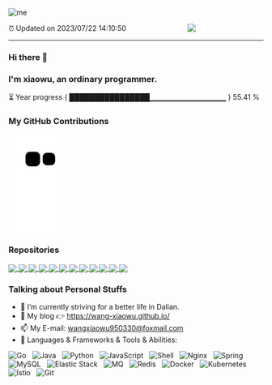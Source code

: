 ![me](https://cdn.jsdelivr.net/gh/wang-xiaowu/picture_repository@master/result.gif)

<img align="right" width="150px" src="https://cdn.jsdelivr.net/gh/wang-xiaowu/picture_repository@master/heart.svg"/>

⏰ Updated on 2023/07/22 14:10:50

---

### Hi there 👋 
### I'm xiaowu, an ordinary programmer. 

⏳ Year progress { ████████████████▁▁▁▁▁▁▁▁▁▁▁▁▁▁ } 55.41 %

### My GitHub Contributions    

![](https://raw.githubusercontent.com/wang-xiaowu/wang-xiaowu/main/assets/github-contribution-grid-snake.svg)          

### Repositories

<a href="https://github.com/behappy-project/behappy-screw-doc">
  <img align="center" src="https://github-readme-stats.vercel.app/api/pin/?username=behappy-project&repo=behappy-screw-doc&theme=buefy" width="33%"/>
</a>
<a href="https://github.com/behappy-project/behappy-gitbook">
  <img align="center" src="https://github-readme-stats.vercel.app/api/pin/?username=behappy-project&repo=behappy-gitbook&theme=buefy" width="33%"/>
</a>
<a href="https://github.com/behappy-project/behappy-redis">
  <img align="center" src="https://github-readme-stats.vercel.app/api/pin/?username=behappy-project&repo=behappy-redis&theme=buefy" width="33%"/>
</a>
<a href="https://github.com/behappy-project/behappy-url-shortener">
  <img align="center" src="https://github-readme-stats.vercel.app/api/pin/?username=behappy-project&repo=behappy-url-shortener&theme=buefy" width="33%"/>
</a>
<a href="https://github.com/behappy-project/behappy-sentinel-dashboard">
  <img align="center" src="https://github-readme-stats.vercel.app/api/pin/?username=behappy-project&repo=behappy-sentinel-dashboard&theme=buefy" width="33%"/>
</a>
<a href="https://github.com/behappy-hospital">
  <img align="center" src="https://github-readme-stats.vercel.app/api/pin/?username=behappy-hospital&repo=behappy-hospital&theme=buefy" width="33%"/>
</a>
<a href="https://github.com/behappy-project/behappy-netty-chatroom">
  <img align="center" src="https://github-readme-stats.vercel.app/api/pin/?username=behappy-project&repo=behappy-netty-chatroom&theme=buefy" width="33%"/>
</a>
<a href="https://github.com/behappy-project/behappy-canal">
  <img align="center" src="https://github-readme-stats.vercel.app/api/pin/?username=behappy-project&repo=behappy-canal&theme=buefy" width="33%"/>
</a>
<a href="https://github.com/behappy-project/behappy-chatgpt-assistant">
  <img align="center" src="https://github-readme-stats.vercel.app/api/pin/?username=behappy-project&repo=behappy-chatgpt-assistant&theme=buefy" width="33%"/>
</a>
<a href="https://github.com/behappy-project/behappy-test-automation">
  <img align="center" src="https://github-readme-stats.vercel.app/api/pin/?username=behappy-project&repo=behappy-test-automation&theme=buefy" width="33%"/>
</a>
<a href="https://github.com/behappy-other/orange">
  <img align="center" src="https://github-readme-stats.vercel.app/api/pin/?username=behappy-other&repo=orange&theme=buefy" width="33%"/>
</a>
<a href="https://github.com/behappy-gulimall">
  <img align="center" src="https://github-readme-stats.vercel.app/api/pin/?username=behappy-gulimall&repo=behappy-gulimall&theme=buefy" width="33%"/>
</a>

### Talking about Personal Stuffs  

- 🔭 I’m currently striving for a better life in Dalian.     
- 🤔 My blog 👉 https://wang-xiaowu.github.io/         
- 📫 My E-mail: wangxiaowu950330@foxmail.com          
- 🔧 Languages & Frameworks & Tools & Abilities: </br>    

![Go](https://img.shields.io/badge/-Go-black?logo=go&style=social)&nbsp;&nbsp;
![Java](https://img.shields.io/badge/-Java-green?style=social&logo=OpenJDK)&nbsp;&nbsp;
![Python](https://img.shields.io/badge/-Python-black?logo=python&style=social)&nbsp;&nbsp;
![JavaScript](https://img.shields.io/badge/-JavaScript-black?logo=JavaScript&style=social)&nbsp;&nbsp;
![Shell](https://img.shields.io/badge/-Shell-brightgreen?style=social&logo=Shell)&nbsp;&nbsp;
![Nginx](https://img.shields.io/badge/-Nginx-black?logo=nginx&style=social)&nbsp;&nbsp;
![Spring](https://img.shields.io/badge/-Spring-lightgrey?style=social&logo=Spring)&nbsp;&nbsp;
![MySQL](https://img.shields.io/badge/-MySQL-black?logo=mysql&style=social)&nbsp;&nbsp;
![Elastic Stack](https://img.shields.io/badge/-Elastic%20Stack-black?logo=elasticsearch&style=social)&nbsp;&nbsp;
![MQ](https://img.shields.io/badge/-MQ-black?logo=apachekafka&style=social)&nbsp;&nbsp;
![Redis](https://img.shields.io/badge/-Redis-lightgrey?style=social&logo=Redis)&nbsp;&nbsp;
![Docker](https://img.shields.io/badge/-Docker-red?style=social&logo=docker)&nbsp;&nbsp;
![Kubernetes](https://img.shields.io/badge/-Kubernetes-black?logo=kubernetes&style=social)&nbsp;&nbsp;
![Istio](https://img.shields.io/badge/-Istio-black?logo=istio&style=social)&nbsp;&nbsp;
![Git](https://img.shields.io/badge/-Git-black?logo=git&style=social) 

